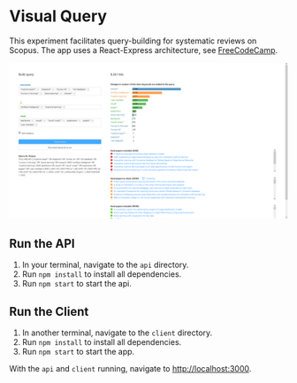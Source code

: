 # Visual Query
This experiment facilitates query-building for systematic reviews on Scopus. The app uses a React-Express architecture, see [FreeCodeCamp](https://www.freecodecamp.org/news/create-a-react-frontend-a-node-express-backend-and-connect-them-together-c5798926047c/).

![Screenshot of the VisualQuery interface](/screenshotVisualQuery.png)

## Run the API
1. In your terminal, navigate to the `api` directory.
2. Run `npm install` to install all dependencies.
3. Run `npm start` to start the api.

## Run the Client
1. In another terminal, navigate to the `client` directory.
2. Run `npm install` to install all dependencies.
3. Run `npm start` to start the app.

With the `api` and `client` running, navigate to [http://localhost:3000](http://localhost:3000).
